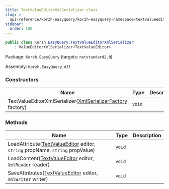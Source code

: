 ```yaml
---
title: TextValueEditorXmlSerializer class
slug: >-
  api-reference/korzh-easyquery/korzh-easyquery-namespace/textvalueeditorxmlserializer-class
sidebar:
  order: 100
---
```


```csharp
public class Korzh.EasyQuery.TextValueEditorXmlSerializer
    : ValueEditorXmlSerializer<TextValueEditor>

```
Package: `Korzh.EasyQuery` (targets: `netstandard2.0`)

Assembly: `Korzh.EasyQuery.dll`

### Constructors

| Name | Type | Description | 
| --- | --- | --- | 
| TextValueEditorXmlSerializer([XmlSerializerFactory](/easyquery/docs/api-reference/korzh-easyquery/korzh-easyquery-namespace/xmlserializerfactory-class) factory) | `void` |  | 


### Methods

| Name | Type | Description | 
| --- | --- | --- | 
| LoadAttribute([TextValueEditor](/easyquery/docs/api-reference/easydata-core/easydata-namespace/textvalueeditor-class) editor, `string` propName, `string` propValue) | `void` |  | 
| LoadContent([TextValueEditor](/easyquery/docs/api-reference/easydata-core/easydata-namespace/textvalueeditor-class) editor, `XmlReader` reader) | `void` |  | 
| SaveAttributes([TextValueEditor](/easyquery/docs/api-reference/easydata-core/easydata-namespace/textvalueeditor-class) editor, `XmlWriter` writer) | `void` |  |
